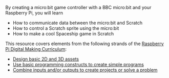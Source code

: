 By creating a micro:bit game controller with a BBC micro:bit and your Raspberry Pi, you will learn

- How to communicate data between the micro:bit and Scratch
- How to control a Scratch sprite using the micro:bit
- How to make a cool Spaceship game in Scratch

This resource covers elements from the following strands of the [Raspberry Pi Digital Making Curriculum](https://www.raspberrypi.org/curriculum/):

- [Design basic 2D and 3D assets](https://www.raspberrypi.org/curriculum/design/creator)
- [Use basic programming constructs to create simple programs](https://www.raspberrypi.org/curriculum/programming/creator)
- [Combine inputs and/or outputs to create projects or solve a problem](https://www.raspberrypi.org/curriculum/physical-computing/builder)
